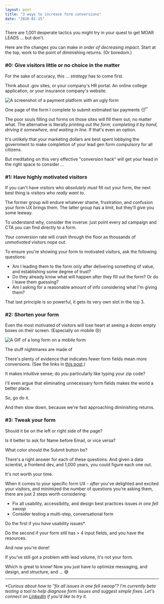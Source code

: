 ```yaml
---
layout: post
title: "3 ways to increase form conversions"
date: "2020-01-15"
---
```


There are 1,001 desperate tactics you might try in your quest to get MOAR LEADS ... but don't.

Here are the changes you can make _in order of decreasing impact._ Start at the top, work to the point of diminishing returns. (Or boredom.)

### #0: Give visitors little or no choice in the matter

For the sake of accuracy, this ... _strategy_ has to come first.

Think about .gov sites, or your company's HR portal. An online college application, or your insurance company's website.

![A screenshot of a payment platform with an ugly form](/images/georgia-estimated-tax-payment-form.png)

One page of the form I complete to submit estimated tax payments 😴

The poor souls filling out forms on those sites will fill them out, no matter what. The alternative is literally _printing out the form, completing it by hand, driving it somewhere, and waiting in line._ If that's even an option.

It's unlikely that your marketing dollars are best spent lobbying the government to make completion of your lead gen form compulsory for all citizens.

But meditating on this very effective "conversion hack" will get your head in the right space to consider ...

### #1: Have highly motivated visitors

If you can't have visitors who _absolutely must_ fill out your form, the next best thing is visitors who _really want to_.

The former group will endure whatever shame, frustration, and confusion your form UX brings them. The latter group has a limit, but they'll give you some leeway.

To understand why, consider the inverse: just point every ad campaign and CTA you can find directly to a form.

Your conversion rate will crash through the floor as thousands of _unmotivated_ visitors nope out.

To ensure you're showing your form to motivated visitors, ask the following questions:

- Am I leading them to the form only after delivering something of value, and establishing some degree of trust?
- Do they already know what will happen after they fill out the form? Or do I leave them guessing?
- Am I asking for a reasonable amount of info considering what I'm giving them?

That last principle is so powerful, it gets its very own slot in the top 3.

### #2: Shorten your form

Even the most motivated of visitors will lose heart at seeing a dozen empty boxes on their screen. (Especially on mobile 😢)

![A GIF of a long form on a mobile form](/images/long-mobile-form.gif)

The stuff nightmares are made of

There's plenty of evidence that indicates fewer form fields mean more conversions. (See the links in [this post](https://briandavidhall.com/reduce-form-fields-and-win/).)

It makes intuitive sense; do _you_ particularly like typing your zip code?

I'll even argue that eliminating unnecessary form fields makes the world a better place.

So, go do it.

And then slow down, because we're fast approaching diminishing returns.

### #3: Tweak your form

Should it be on the left or right side of the page?

Is it better to ask for Name before Email, or vice versa?

What color should the Submit button be?

There's a right answer for each of these questions. And given a data scientist, a frontend dev, and 1,000 years, you could figure each one out.

It's not worth your time.

When it comes to your specific form UX - _after_ you've delighted and excited your visitors, and minimized the number of questions you're asking them, there are just 2 steps worth considering:

- Fix all usability, accessibility, and design best practices issues _in one fell swoop_
- Consider testing a multi-step, conversational form

Do the first if you _have_ usability issues\*.

Do the second if your form still has > 4 input fields, and you have the resources.

And now you're done!

If you've still got a problem with lead volume, it's not your form.

Which is great to know! Now you just have to optimize messaging, and design, and structure, and ... 😅

* * *

_\*Curious about how to "fix all issues in one fell swoop"? I'm currently beta testing a tool to help diagnose form issues and suggest simple fixes. Let's connect on_ [_LinkedIn_](https://www.linkedin.com/in/briandavidhall/) _if you'd like to try it._
